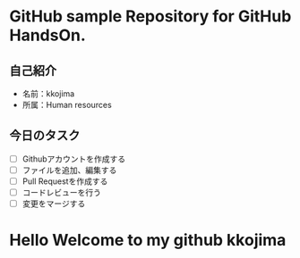 # GitHub sample Repository for GitHub HandsOn.
## 自己紹介
- 名前：kkojima
- 所属：Human resources


## 今日のタスク
- [ ] Githubアカウントを作成する
- [ ] ファイルを追加、編集する
- [ ] Pull Requestを作成する
- [ ] コードレビューを行う
- [ ] 変更をマージする
# Hello Welcome to my github kkojima

